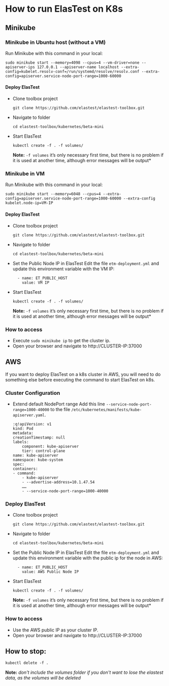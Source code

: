 # How to run ElasTest on K8s

## Minikube
### Minikube in Ubuntu host (without a VM)
Run Minikube with this command in your local:
```
sudo minikube start --memory=4098 --cpus=4 --vm-driver=none --apiserver-ips 127.0.0.1 --apiserver-name localhost --extra-config=kubelet.resolv-conf=/run/systemd/resolve/resolv.conf --extra-config=apiserver.service-node-port-range=1000-60000
```
#### Deploy ElasTest
- Clone toolbox project
    ```
    git clone https://github.com/elastest/elastest-toolbox.git
    ```
- Navigate to folder
    ```
    cd elastest-toolbox/kubernetes/beta-mini
    ```
- Start ElasTest
    ```
    kubectl create -f . -f volumes/
    ```
    **Note:** `-f volumes` it’s only necessary first time, but there is no problem if it is used at another time, although error messages will be output*

### Minikube in VM
Run Minikube with this command in your local:
```
sudo minikube start --memory=6048 --cpus=4 --extra-config=apiserver.service-node-port-range=1000-60000 --extra-config kubelet.node-ip=VM-IP
```
#### Deploy ElasTest
- Clone toolbox project
    ```
    git clone https://github.com/elastest/elastest-toolbox.git
    ```
- Navigate to folder
    ```
    cd elastest-toolbox/kubernetes/beta-mini
    ```
- Set the Public Node IP in ElasTest
Edit the file `etm-deployment.yml` and update this environment variable with the VM IP:
    ```
      - name: ET_PUBLIC_HOST
        value: VM IP
    ```

- Start ElasTest
    ```
    kubectl create -f . -f volumes/
    ```
    **Note:** `-f volumes` it’s only necessary first time, but there is no problem if it is used at another time, although error messages will be output*



### How to access
- Execute `sudo minikube ip` to get the cluster ip.
- Open your browser and navigate to http://CLUSTER-IP:37000

## AWS
If you want to deploy ElasTest on a k8s cluster in AWS, you will need to do something else before executing the command to start ElasTest on k8s.

### Cluster Configuration
- Extend default NodePort range 
Add this line `--service-node-port-range=1000-40000` to the file `/etc/kubernetes/manifests/kube-apiserver.yaml`.

    ```
    :q!apiVersion: v1
    kind: Pod
    metadata:
    creationTimestamp: null
    labels:
        component: kube-apiserver
        tier: control-plane
    name: kube-apiserver
    namespace: kube-system
    spec:
    containers:
    - command:
        - kube-apiserver
        - --advertise-address=10.1.47.54
        ……
        - --service-node-port-range=1000-40000
    ```
### Deploy ElasTest
- Clone toolbox project
    ```
    git clone https://github.com/elastest/elastest-toolbox.git
    ```
- Navigate to folder
    ```
    cd elastest-toolbox/kubernetes/beta-mini
    ```
- Set the Public Node IP in ElasTest
Edit the file `etm-deployment.yml` and update this environment variable with the public ip for the node in AWS:
    ```
      - name: ET_PUBLIC_HOST
        value: AWS Public Node IP
    ```

- Start ElasTest
    ```
    kubectl create -f . -f volumes/
    ```
    **Note:** `-f volumes` it’s only necessary first time, but there is no problem if it is used at another time, although error messages will be output*

### How to access
- Use the AWS public IP as your cluster IP.
- Open your browser and navigate to http://CLUSTER-IP:37000


## How to stop:
```
kubectl delete -f .
```

**Note:** *don't include the volumes folder if you don't want to lose the elastest data, as the volumes will be deleted*







